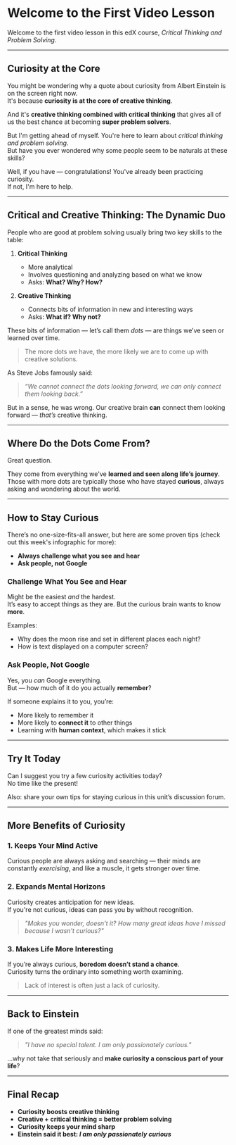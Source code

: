 
# Welcome to the First Video Lesson

Welcome to the first video lesson in this edX course, *Critical Thinking and Problem Solving*.

---

## Curiosity at the Core

You might be wondering why a quote about curiosity from Albert Einstein is on the screen right now.  
It's because **curiosity is at the core of creative thinking**.

And it's **creative thinking combined with critical thinking** that gives all of us the best chance at becoming **super problem solvers**.

But I'm getting ahead of myself. You're here to learn about *critical thinking and problem solving*.  
But have you ever wondered why some people seem to be naturals at these skills?

Well, if you have — congratulations! You've already been practicing curiosity.  
If not, I'm here to help.

---

## Critical and Creative Thinking: The Dynamic Duo

People who are good at problem solving usually bring two key skills to the table:

1. **Critical Thinking**  
   - More analytical  
   - Involves questioning and analyzing based on what we know  
   - Asks: **What? Why? How?**

2. **Creative Thinking**  
   - Connects bits of information in new and interesting ways  
   - Asks: **What if? Why not?**

These bits of information — let’s call them *dots* — are things we’ve seen or learned over time.

> The more dots we have, the more likely we are to come up with creative solutions.

As Steve Jobs famously said:  
> *“We cannot connect the dots looking forward, we can only connect them looking back.”*

But in a sense, he was wrong. Our creative brain **can** connect them looking forward — *that’s* creative thinking.

---

## Where Do the Dots Come From?

Great question.

They come from everything we've **learned and seen along life’s journey**.  
Those with more dots are typically those who have stayed **curious**, always asking and wondering about the world.

---

## How to Stay Curious

There’s no one-size-fits-all answer, but here are some proven tips (check out this week's infographic for more):

- **Always challenge what you see and hear**  
- **Ask people, not Google**

### Challenge What You See and Hear

Might be the easiest *and* the hardest.  
It’s easy to accept things as they are. But the curious brain wants to know **more**.

Examples:
- Why does the moon rise and set in different places each night?
- How is text displayed on a computer screen?

### Ask People, Not Google

Yes, you *can* Google everything.  
But — how much of it do you actually **remember**?

If someone explains it to you, you’re:
- More likely to remember it
- More likely to **connect it** to other things
- Learning with **human context**, which makes it stick

---

## Try It Today

Can I suggest you try a few curiosity activities today?  
No time like the present!

Also: share your own tips for staying curious in this unit’s discussion forum.

---

## More Benefits of Curiosity

### 1. Keeps Your Mind Active  
Curious people are always asking and searching — their minds are constantly *exercising*, and like a muscle, it gets stronger over time.

### 2. Expands Mental Horizons  
Curiosity creates anticipation for new ideas.  
If you're not curious, ideas can pass you by without recognition.

> *"Makes you wonder, doesn't it? How many great ideas have I missed because I wasn't curious?"*

### 3. Makes Life More Interesting  
If you’re always curious, **boredom doesn’t stand a chance**.  
Curiosity turns the ordinary into something worth examining.

> Lack of interest is often just a lack of curiosity.

---

## Back to Einstein

If one of the greatest minds said:

> *"I have no special talent. I am only passionately curious."*

…why not take that seriously and **make curiosity a conscious part of your life**?

---

## Final Recap

- **Curiosity boosts creative thinking**
- **Creative + critical thinking = better problem solving**
- **Curiosity keeps your mind sharp**
- **Einstein said it best: _I am only passionately curious_**
